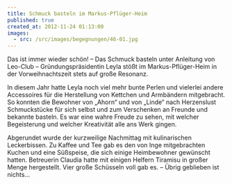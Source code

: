 ```yaml
---
title: Schmuck basteln im Markus-Pflüger-Heim
published: true
created_at: 2012-11-24 01:13:00
images:
  - src: /src/images/begegnungen/46-01.jpg
---
```


Das ist immer wieder schön! – Das Schmuck basteln unter Anleitung von Leo-Club – Gründungspräsidentin Leyla stößt im Markus-Pflüger-Heim in der Vorweihnachtszeit stets auf große Resonanz.

In diesem Jahr hatte Leyla noch viel mehr bunte Perlen und vielerlei andere Accessoires für die Herstellung von Kettchen und Armbändern mitgebracht. So konnten die Bewohner von „Ahorn“ und von „Linde“ nach Herzenslust Schmuckstücke für sich selbst und zum Verschenken an Freunde und bekannte basteln. Es war eine wahre Freude zu sehen, mit welcher Begeisterung und welcher Kreativität alle ans Werk gingen.

Abgerundet wurde der kurzweilige Nachmittag mit kulinarischen Leckerbissen. Zu Kaffee und Tee gab es den von Inge mitgebrachten Kuchen und eine Süßspeise, die sich einige Heimbewohner gewünscht hatten. Betreuerin Claudia hatte mit einigen Helfern Tiramisu in großer Menge hergestellt. Vier große Schüsseln voll gab es. – Übrig geblieben ist nichts…
